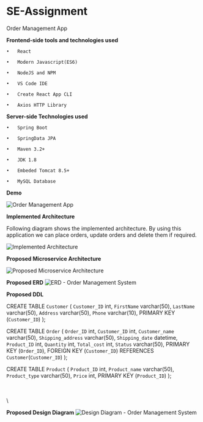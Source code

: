 # SE-Assignment
Order Management App

**Frontend-side tools and technologies used**

    •	React

    •	Modern Javascript(ES6)

    •	NodeJS and NPM

    •	VS Code IDE

    •	Create React App CLI

    •	Axios HTTP Library



**Server-side Technologies used**

    •	Spring Boot

    •	SpringData JPA

    •	Maven 3.2+

    •	JDK 1.8

    •	Embeded Tomcat 8.5+

    •	MySQL Database
    


**Demo**

![Order Management App](https://user-images.githubusercontent.com/84464963/219533804-a6078455-bb88-4360-bc37-ff13a2f142f0.gif)


**Implemented Architecture**

Following diagram shows the implemented architecture. By using this application we can place orders, update orders and delete them if required.

![Implemented Architecture](https://user-images.githubusercontent.com/84464963/219534949-c6352905-fcee-420f-b4e2-65ba754fd523.PNG)



**Proposed Microservice Architecture**

![Proposed Microservice Architecture](https://user-images.githubusercontent.com/84464963/219535017-34b5e4f5-1e07-4926-82ae-ee7e9c9beaed.PNG)

**Proposed ERD**
![ERD - Order Management System](https://user-images.githubusercontent.com/84464963/219979717-808f9680-26da-4c5a-b183-f3ab90c9d49e.png)



**Proposed DDL**

CREATE TABLE `Customer` (
  `Customer_ID` int,
  `FirstName` varchar(50),
  `LastName` varchar(50),
  `Address` varchar(50),
  `Phone` varchar(10),
  PRIMARY KEY (`Customer_ID`)
);

CREATE TABLE `Order` (
  `Order_ID` int,
  `Customer_ID` int,
  `Customer_name ` varchar(50),
  `Shipping_address` varchar(50),
  `Shipping_date` datetime,
  `Product_ID` int,
  `Quantity` int,
  `Total_cost` int,
  `Status` varchar(50),
  PRIMARY KEY (`Order_ID`),
  FOREIGN KEY (`Customer_ID`) REFERENCES `Customer`(`Customer_ID`)
);

CREATE TABLE `Product` (
  `Product_ID` int,
  `Product_name` varchar(50),
  `Product_type` varchar(50),
  `Price` int,
  PRIMARY KEY (`Product_ID`)
);


\
\
\

**Proposed Design Diagram**
![Design Diagram - Order Management System](https://user-images.githubusercontent.com/84464963/219985225-260d581f-6449-41cf-ac1a-33240759b5ab.png)



